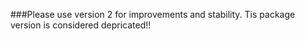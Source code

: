 ###Please use version 2 for improvements and stability. Tis package version is considered depricated!!
